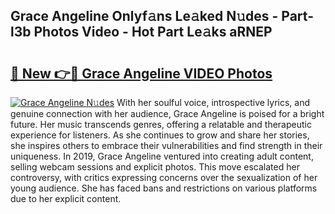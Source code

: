 ## Grace Angeline Onlyf𝚊ns Le𝚊ked N𝚞des - Part-l3b Photos Video - Hot Part Le𝚊ks aRNEP

# <h2><a href="http://ac37578.deff.icu/?id=Grace+Angeline">🔗 New 👉🔴 Grace Angeline VIDEO Photos</a></h2>

[![Grace Angeline N𝚞des](https://i.imgur.com/rIISA9y.gif)](http://ac37578.deff.icu/?id=Grace+Angeline)
With her soulful voice, introspective lyrics, and genuine connection with her audience, Grace Angeline is poised for a bright future. Her music transcends genres, offering a relatable and therapeutic experience for listeners. As she continues to grow and share her stories, she inspires others to embrace their vulnerabilities and find strength in their uniqueness. In 2019, Grace Angeline ventured into creating adult content, selling webcam sessions and explicit photos. This move escalated her controversy, with critics expressing concerns over the sexualization of her young audience. She has faced bans and restrictions on various platforms due to her explicit content.

